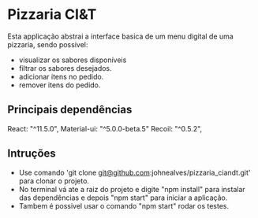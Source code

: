 # Pizzaria CI&T

Esta applicação abstrai a interface basica de um menu digital de uma pizzaria, sendo possivel:
 - visualizar os sabores disponíveis
 - filtrar os sabores desejados.
 - adicionar itens no pedido.
 - remover itens do pedido.

## Principais dependências

React: "^11.5.0",
Material-ui: "^5.0.0-beta.5"
Recoil: "^0.5.2",

## Intruções

- Use comando 'git clone git@github.com:johnealves/pizzaria_ciandt.git' para clonar o projeto.
- No terminal vá ate a raiz do projeto e digite "npm install" para instalar das dependências e depois "npm start" para iniciar a aplicação.
- Tambem é possivel usar o comando "npm start" rodar os testes.

